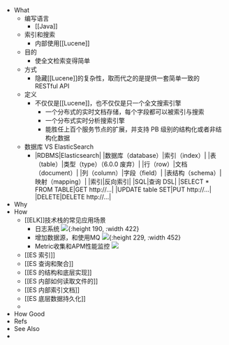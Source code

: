 - What
	- 编写语言
		- [[Java]]
	- 索引和搜索
		- 内部使用[[Lucene]]
	- 目的
		- 使全文检索变得简单
	- 方式
		- 隐藏[[Lucene]]的复杂性，取而代之的是提供一套简单一致的 RESTful API
	- 定义
		- 不仅仅是[[Lucene]]，也不仅仅是只一个全文搜索引擎
			- 一个分布式的实时文档存储，每个字段都可以被索引与搜索
			- 一个分布式实时分析搜索引擎
			- 能胜任上百个服务节点的扩展，并支持 PB 级别的结构化或者非结构化数据
	- 数据库 VS ElasticSearch
		- |RDBMS|Elasticsearch|
		  |数据库（database）|索引（index）|
		  |表（table）|类型（type）（6.0.0 废弃）|
		  |行（row）|文档（document）|
		  |列（column）|字段（field）|
		  |表结构（schema）|映射（mapping）|
		  |索引|反向索引|
		  |SQL|查询 DSL|
		  |SELECT * FROM TABLE|GET http://...|
		  |UPDATE table SET|PUT http://...|
		  |DELETE|DELETE http://...|
- Why
- How
	- [[ELK]]技术栈的常见应用场景
		- 日志系统
		  ![](https://pdai.tech/images/db/es/es-introduce-2-5.png){:height 190, :width 422}
		- 增加数据源，和使用MQ
		  ![](https://pdai.tech/images/db/es/es-introduce-2-6.png){:height 229, :width 452}
		- Metric收集和APM性能监控
		  ![](https://pdai.tech/images/db/es/es-introduce-2-7.png)
	- [[ES 索引]]
	- [[ES 查询和聚合]]
	- [[ES 的结构和底层实现]]
	- [[ES 内部如何读取文件的]]
	- [[ES 内部索引文档]]
	- [[ES 底层数据持久化]]
	-
- How Good
- Refs
- See Also
-